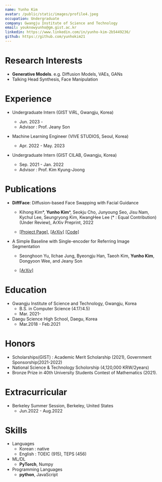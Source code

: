 ```yaml
---
name: Yunho Kim
avatar: /public/static/images/profile4.jpeg
occupation: Undergraduate
company: Gwangju Institute of Science and Technology
email: youknowyunho@gm.gist.ac.kr
linkedin: https://www.linkedin.com/in/yunho-kim-2b5449236/
github: https://github.com/yunhokim21
---
```


# Research Interests

- **Generative Models**. e.g. Diffusion Models, VAEs, GANs
- Talking Head Synthesis, Face Manipulation

# Experience

- Undergraduate Intern (GIST ViRL, Gwangju, Korea)

  - Jun. 2023 -
  - Advisor : Prof. Jeany Son

- Machine Learning Engineer (VIVE STUDIOS, Seoul, Korea)

  - Apr. 2022 - May. 2023

- Undergraduate Intern (GIST CILAB, Gwangju, Korea)
  - Sep. 2021 - Jan. 2022
  - Advisor : Prof. Kim Kyung-Joong

# Publications

- **DiffFace**: Diffusion-based Face Swapping with Facial Guidance

  - Kihong Kim\*, **Yunho Kim**\*, Seokju Cho, Junyoung Seo, Jisu Nam, Kychul Lee, Seungryong Kim, KwangHee Lee (\* : Equal Contribution) (Under Review), ArXiv Preprint, 2022

  - [\[Project Page\]](https://hxngiee.github.io/DiffFace/), [\[ArXiv\]](https://arxiv.org/abs/2212.13344) [\[Code\]](https://github.com/hxngiee/DiffFace)

- A Simple Baseline with Single-encoder for Referring Image Segmentation

  - Seonghoon Yu, Ilchae Jung, Byeongju Han, Taeoh Kim, **Yunho Kim**, Dongyoon Wee, and Jeany Son

  - [\[ArXiv\]](https://arxiv.org/pdf/2408.15521)

# Education

- Gwangju Institute of Science and Technology, Gwangju, Korea
  - B.S. in Computer Science (4.17/4.5)
  - Mar. 2021-
- Daegu Science High School, Daegu, Korea
  - Mar.2018 - Feb.2021

# Honors

- Scholarships(GIST) : Academic Merit Scholarship (2021), Government Sponsorship(2021-2022)
- National Science & Technology Scholorship (4,120,000 KRW/2years)
- Bronze Prize in 40th University Students Contest of Mathematics (2021).

# Extracurricular

- Berkeley Summer Session, Berkeley, United States
  - Jun.2022 - Aug.2022

# Skills

- Languages
  - Korean : native
  - English : TOEIC (915), TEPS (456)
- ML/DL
  - **PyTorch**, Numpy
- Programming Languages
  - **python**, JavaScript
